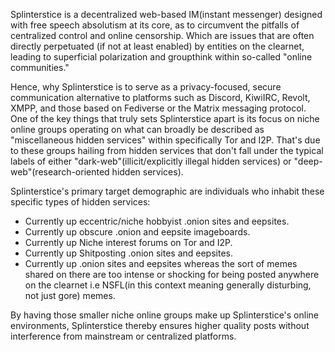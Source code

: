 Splinterstice is a decentralized web-based IM(instant messenger) designed with free speech absolutism at its core, as to circumvent the pitfalls of centralized control and online censorship. Which are issues that are often directly perpetuated (if not at least enabled) by entities on the clearnet, leading to superficial polarization and groupthink within so-called "online communities."

Hence, why Splinterstice is to serve as a privacy-focused, secure communication alternative to platforms such as Discord, KiwiIRC, Revolt, XMPP, and those based on Fediverse or the Matrix messaging protocol. One of the key things that truly sets Splinterstice apart is its focus on niche online groups operating on what can broadly be described as "miscellaneous hidden services" within specifically Tor and I2P. That's due to these groups hailing from hidden services that don't fall under the typical labels of either "dark-web"(illicit/explicitly illegal hidden services) or "deep-web"(research-oriented hidden services).

Splinterstice's primary target demographic are individuals who inhabit these specific types of hidden services:

- Currently up eccentric/niche hobbyist .onion sites and eepsites.
- Currently up obscure .onion and eepsite imageboards.  
- Currently up Niche interest forums on Tor and I2P.
- Currently up Shitposting .onion sites and eepsites.
- Currently up .onion sites and eepsites whereas the sort of memes shared on there are too intense or shocking for being posted anywhere on the clearnet i.e NSFL(in this context meaning generally disturbing, not just gore) memes.

By having those smaller niche online groups make up Splinterstice's online environments, Splinterstice thereby ensures higher quality posts without interference from mainstream or centralized platforms.
